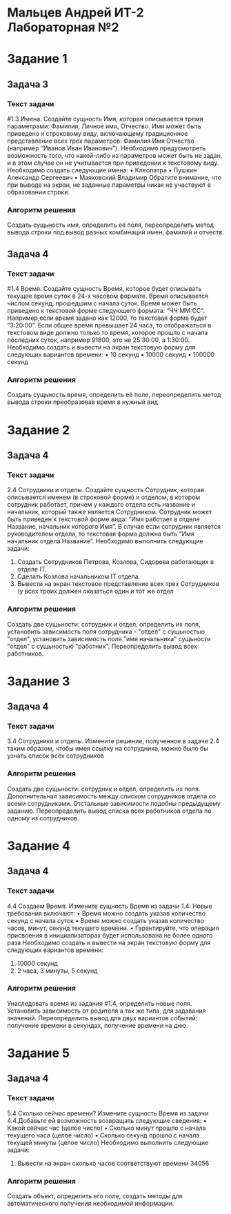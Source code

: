 # Мальцев Андрей ИТ-2 Лабораторная №2

# Задание 1
## Задача 3
### Текст задачи
#1.3 Имена.
Создайте	 сущность	 Имя,	 которая	 описывается	 тремя	 параметрами:	 Фамилия,	 Личное	 имя,
Отчество.	 Имя	 может	 быть	 приведено	 к	 строковому	 виду,	 включающему	 традиционное
представление	 всех	 трех	 параметров:	 Фамилия	 Имя	 Отчество	 (например	 “Иванов	 Иван
Иванович”).	Необходимо	предусмотреть	возможность	того,	что	какой-либо	из	параметров	может
быть	не	задан,	и	в	этом	случае	он	не	учитывается	при	приведении	к	текстовому	виду.
Необходимо	создать	следующие	имена:
• Клеопатра
• Пушкин	Александр	Сергеевич
• Маяковский	Владимир
Обратите	 внимание,	 что	 при	 выводе	 на	 экран,	 не	 заданные	 параметры	 никак	 не	 участвуют	 в образовании	строки.
### Алгоритм решения
Создать сущьность имя, определить её поля, переопределить метод вывода строки под вывод разных комбинаций имен, фамилий и отчеств.

## Задача 4
### Текст задачи
#1.4 Время.	Создайте	сущность	Время,	которое	будет	описывать	текущее	время	суток	в	24-х	часовом
формате.	 Время	 описывается	 числом	 секунд,	 прошедшим	 с	 начала	 суток.	 Время	 может	 быть
приведено	к	текстовой	форме	следующего	формата:	“ЧЧ:ММ:СС”.	Например,если	время	задано	как
12000,	то	текстовая	форма	будет	“3:20:00”.	Если	общее	время	превышает	24	часа,	то	отображаться
в	текстовом	виде	должно	только	то	время,	которое	прошло	с	начала	последних	суток,	например
91800,	это	не	25:30:00,	а	1:30:00.
Необходимо	создать	и	вывести	на	экран	текстовую	форму	для	следующих	вариантов	времени:
• 10	секунд
• 10000	секунд
• 100000	секунд
### Алгоритм решения
Создать сущьность время, определить её поле, переопределить метод вывода строки преобразовав время в нужный вид

# Задание 2
## Задача 4
### Текст задачи
2.4 Сотрудники	и	отделы.
Создайте	 сущность	 Сотрудник,	 которая	 описывается	 именем	 (в	 строковой	 форме)	 и	 отделом,	 в
котором	 сотрудник	 работает,	 причем	 у	 каждого	 отдела	 есть	 название	 и	 начальник,	 который
также	 является	 Сотрудником.	 Сотрудник	 может	 быть	 приведен	 к	 текстовой	 форме	 вида:	 “Имя
работает	 в	 отделе	 Название,	 начальник	 которого	 Имя”.	 В	 случае	 если	 сотрудник	 является
руководителем	отдела,	то	текстовая	форма	должна	быть	“Имя	начальник	отдела	Название”.
Необходимо	выполнить	следующие	задачи:
1. Создать	Сотрудников	Петрова,	Козлова,	Сидорова	работающих	в	отделе	IT.
2. Сделать	Козлова	начальником	IT отдела.
3. Вывести	на	экран	текстовое	представление	всех	трех	Сотрудников	 (у	всех	троих	должен
   оказаться	один	и	тот	же	отдел
### Алгоритм решения
Создать две сущьности: сотрудник и отдел, определить их поля, установить зависимость поля сотрудника - "отдел" с сущьностью "отдел", установить зависимость поля "имя начальника" сущьности "отдел" с сущьностью "работник". Переопределить вывод всех работников.

# Задание 3
## Задача 4
### Текст задачи
3.4 Сотрудники	и	отделы.
Измените	 решение,	 полученное	 в	 задаче	2.4 таким	 образом,	 чтобы	 имея	 ссылку	 на	 сотрудника,
можно	было	бы	узнать	список	всех	сотрудников

### Алгоритм решения
Создать две сущьности: сотрудник и отдел, определить их поля. Дополнительная зависимость между списком сотрудников отдела со всеми сотрудниками. Отстальные зависимости подобны предыдущему заданию. Переопределить вывод списка всех работников отдела по одному из сотрудников.

# Задание 4
## Задача 4
### Текст задачи
4.4 Создаем	Время.
Измените	сущность	Время	из	задачи	1.4.	Новые	требования	включают:
• Время	можно	создать	указав	количество	секунд	с	начала	суток
• Время	можно	создать	указав	количество	часов,	минут,	секунд	текущего	времени.
• Гарантируйте,	что	операция	присвоения	в	инициализаторах	будет	использована	не	более
одного	раза
Необходимо	создать	и	вывести	на	экран	текстовую	форму	для	следующих	вариантов	времени:
1. 10000	секунд
2. 2	часа,	3	минуты,	5	секунд
### Алгоритм решения
Унаследовать время из задания #1.4, определить новые поля. Установить зависимость от родителя а так же типа, для задавания значений. Переопределить вывод для двух вариантов событий: получение времени в секундах, получение времени на дню.

# Задание 5
## Задача 4
### Текст задачи
5.4 Сколько	сейчас	времени?
Измените сущность Время из задачи 4.4.Добавьте	ей возможность	возвращать	следующие	сведения:
• Какой	сейчас	час	(целое	число)
• Сколько	минут	прошло	с	начала	текущего	часа	(целое	число)
• Сколько	секунд	прошло	с	начала	текущей	минуты	(целое	число)
Необходимо	выполнить	следующие	задачи:
1. Вывести	на	экран	сколько	часов	соответствуют	времени	34056
### Алгоритм решения
Создать объект, определить его поле, создать методы для автоматического получения необходимой информации.
